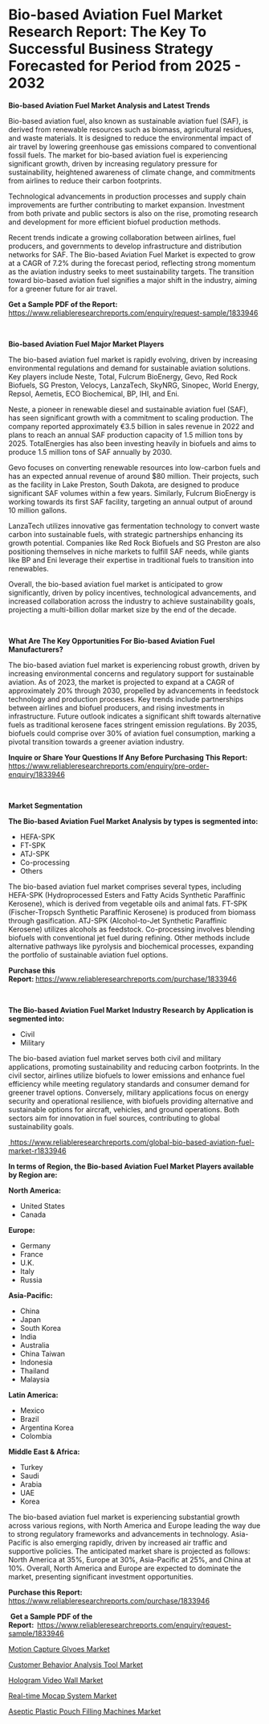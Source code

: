<p><h1>Bio-based Aviation Fuel Market Research Report: The Key To Successful Business Strategy Forecasted for Period from 2025 - 2032</h1></p><p><strong>Bio-based Aviation Fuel Market Analysis and Latest Trends</strong></p>
<p><p>Bio-based aviation fuel, also known as sustainable aviation fuel (SAF), is derived from renewable resources such as biomass, agricultural residues, and waste materials. It is designed to reduce the environmental impact of air travel by lowering greenhouse gas emissions compared to conventional fossil fuels. The market for bio-based aviation fuel is experiencing significant growth, driven by increasing regulatory pressure for sustainability, heightened awareness of climate change, and commitments from airlines to reduce their carbon footprints. </p><p>Technological advancements in production processes and supply chain improvements are further contributing to market expansion. Investment from both private and public sectors is also on the rise, promoting research and development for more efficient biofuel production methods. </p><p>Recent trends indicate a growing collaboration between airlines, fuel producers, and governments to develop infrastructure and distribution networks for SAF. The Bio-based Aviation Fuel Market is expected to grow at a CAGR of 7.2% during the forecast period, reflecting strong momentum as the aviation industry seeks to meet sustainability targets. The transition toward bio-based aviation fuel signifies a major shift in the industry, aiming for a greener future for air travel.</p></p>
<p><strong>Get a Sample PDF of the Report:&nbsp;</strong> <a href="https://www.reliableresearchreports.com/enquiry/request-sample/1833946?utm_campaign=114&utm_medium=2&utm_source=Github&utm_content=ia&utm_term=26032025&utm_id=bio-based-aviation-fuel">https://www.reliableresearchreports.com/enquiry/request-sample/1833946</a></p>
<p>&nbsp;</p>
<p><strong>Bio-based Aviation Fuel Major Market Players</strong></p>
<p><p>The bio-based aviation fuel market is rapidly evolving, driven by increasing environmental regulations and demand for sustainable aviation solutions. Key players include Neste, Total, Fulcrum BioEnergy, Gevo, Red Rock Biofuels, SG Preston, Velocys, LanzaTech, SkyNRG, Sinopec, World Energy, Repsol, Aemetis, ECO Biochemical, BP, IHI, and Eni.</p><p>Neste, a pioneer in renewable diesel and sustainable aviation fuel (SAF), has seen significant growth with a commitment to scaling production. The company reported approximately €3.5 billion in sales revenue in 2022 and plans to reach an annual SAF production capacity of 1.5 million tons by 2025. TotalEnergies has also been investing heavily in biofuels and aims to produce 1.5 million tons of SAF annually by 2030.</p><p>Gevo focuses on converting renewable resources into low-carbon fuels and has an expected annual revenue of around $80 million. Their projects, such as the facility in Lake Preston, South Dakota, are designed to produce significant SAF volumes within a few years. Similarly, Fulcrum BioEnergy is working towards its first SAF facility, targeting an annual output of around 10 million gallons.</p><p>LanzaTech utilizes innovative gas fermentation technology to convert waste carbon into sustainable fuels, with strategic partnerships enhancing its growth potential. Companies like Red Rock Biofuels and SG Preston are also positioning themselves in niche markets to fulfill SAF needs, while giants like BP and Eni leverage their expertise in traditional fuels to transition into renewables.</p><p>Overall, the bio-based aviation fuel market is anticipated to grow significantly, driven by policy incentives, technological advancements, and increased collaboration across the industry to achieve sustainability goals, projecting a multi-billion dollar market size by the end of the decade.</p></p>
<p>&nbsp;</p>
<p><strong>What Are The Key Opportunities For Bio-based Aviation Fuel Manufacturers?</strong></p>
<p><p>The bio-based aviation fuel market is experiencing robust growth, driven by increasing environmental concerns and regulatory support for sustainable aviation. As of 2023, the market is projected to expand at a CAGR of approximately 20% through 2030, propelled by advancements in feedstock technology and production processes. Key trends include partnerships between airlines and biofuel producers, and rising investments in infrastructure. Future outlook indicates a significant shift towards alternative fuels as traditional kerosene faces stringent emission regulations. By 2035, biofuels could comprise over 30% of aviation fuel consumption, marking a pivotal transition towards a greener aviation industry.</p></p>
<p><strong>Inquire or Share Your Questions If Any Before Purchasing This Report:</strong> <a href="https://www.reliableresearchreports.com/enquiry/pre-order-enquiry/1833946?utm_campaign=114&utm_medium=2&utm_source=Github&utm_content=ia&utm_term=26032025&utm_id=bio-based-aviation-fuel">https://www.reliableresearchreports.com/enquiry/pre-order-enquiry/1833946</a></p>
<p>&nbsp;</p>
<p><strong>Market Segmentation</strong></p>
<p><strong>The Bio-based Aviation Fuel Market Analysis by types is segmented into:</strong></p>
<p><ul><li>HEFA-SPK</li><li>FT-SPK</li><li>ATJ-SPK</li><li>Co-processing</li><li>Others</li></ul></p>
<p><p>The bio-based aviation fuel market comprises several types, including HEFA-SPK (Hydroprocessed Esters and Fatty Acids Synthetic Paraffinic Kerosene), which is derived from vegetable oils and animal fats. FT-SPK (Fischer-Tropsch Synthetic Paraffinic Kerosene) is produced from biomass through gasification. ATJ-SPK (Alcohol-to-Jet Synthetic Paraffinic Kerosene) utilizes alcohols as feedstock. Co-processing involves blending biofuels with conventional jet fuel during refining. Other methods include alternative pathways like pyrolysis and biochemical processes, expanding the portfolio of sustainable aviation fuel options.</p></p>
<p><strong>Purchase this Report:&nbsp;</strong><a href="https://www.reliableresearchreports.com/purchase/1833946?utm_campaign=114&utm_medium=2&utm_source=Github&utm_content=ia&utm_term=26032025&utm_id=bio-based-aviation-fuel">https://www.reliableresearchreports.com/purchase/1833946</a></p>
<p>&nbsp;</p>
<p><strong>The Bio-based Aviation Fuel Market Industry Research by Application is segmented into:</strong></p>
<p><ul><li>Civil</li><li>Military</li></ul></p>
<p><p>The bio-based aviation fuel market serves both civil and military applications, promoting sustainability and reducing carbon footprints. In the civil sector, airlines utilize biofuels to lower emissions and enhance fuel efficiency while meeting regulatory standards and consumer demand for greener travel options. Conversely, military applications focus on energy security and operational resilience, with biofuels providing alternative and sustainable options for aircraft, vehicles, and ground operations. Both sectors aim for innovation in fuel sources, contributing to global sustainability goals.</p></p>
<p><a href="https://www.reliableresearchreports.com/global-bio-based-aviation-fuel-market-r1833946?utm_campaign=114&utm_medium=2&utm_source=Github&utm_content=ia&utm_term=26032025&utm_id=bio-based-aviation-fuel">&nbsp;https://www.reliableresearchreports.com/global-bio-based-aviation-fuel-market-r1833946</a></p>
<p><strong>In terms of Region, the Bio-based Aviation Fuel Market Players available by Region are:</strong></p>
<p>
    <p> <strong> North America: </strong>
        <ul>
            <li>United States</li>
            <li>Canada</li>
        </ul>
        </p> 
    <p> <strong> Europe: </strong>
        <ul>
            <li>Germany</li>
            <li>France</li>
            <li>U.K.</li>
            <li>Italy</li>
            <li>Russia</li>
        </ul>
        </p> 
    <p> <strong> Asia-Pacific: </strong>
        <ul>
            <li>China</li>
            <li>Japan</li>
            <li>South Korea</li>
            <li>India</li>
            <li>Australia</li>
            <li>China Taiwan</li>
            <li>Indonesia</li>
            <li>Thailand</li>
            <li>Malaysia</li>
        </ul>
        </p> 
    <p> <strong> Latin America: </strong>
        <ul>
            <li>Mexico</li>
            <li>Brazil</li>
            <li>Argentina Korea</li>
            <li>Colombia</li>
        </ul>
        </p> 
    <p> <strong> Middle East & Africa: </strong>
        <ul>
            <li>Turkey</li>
            <li>Saudi</li>
            <li>Arabia</li>
            <li>UAE</li>
            <li>Korea</li>
        </ul>
    </p>
    </p>
<p><p>The bio-based aviation fuel market is experiencing substantial growth across various regions, with North America and Europe leading the way due to strong regulatory frameworks and advancements in technology. Asia-Pacific is also emerging rapidly, driven by increased air traffic and supportive policies. The anticipated market share is projected as follows: North America at 35%, Europe at 30%, Asia-Pacific at 25%, and China at 10%. Overall, North America and Europe are expected to dominate the market, presenting significant investment opportunities.</p></p>
<p><strong>Purchase this Report: </strong><a href="https://www.reliableresearchreports.com/purchase/1833946?utm_campaign=114&utm_medium=2&utm_source=Github&utm_content=ia&utm_term=26032025&utm_id=bio-based-aviation-fuel">https://www.reliableresearchreports.com/purchase/1833946</a></p>
<p>&nbsp;<strong>Get a Sample PDF of the Report:&nbsp;&nbsp;</strong><a href="https://www.reliableresearchreports.com/enquiry/request-sample/1833946?utm_campaign=114&utm_medium=2&utm_source=Github&utm_content=ia&utm_term=26032025&utm_id=bio-based-aviation-fuel">https://www.reliableresearchreports.com/enquiry/request-sample/1833946</a></p>
<p><strong></strong></p>
<p><p><a href="https://github.com/trossdushi7u/Market-Research-Report-List-1/blob/main/motion-capture-glvoes-market.md?utm_campaign=114&utm_medium=2&utm_source=Github&utm_content=ia&utm_term=26032025&utm_id=bio-based-aviation-fuel">Motion Capture Glvoes Market</a></p><p><a href="https://github.com/abuegalawixo/Market-Research-Report-List-1/blob/main/customer-behavior-analysis-tool-market.md?utm_campaign=114&utm_medium=2&utm_source=Github&utm_content=ia&utm_term=26032025&utm_id=bio-based-aviation-fuel">Customer Behavior Analysis Tool Market</a></p><p><a href="https://github.com/godutetraeva/Market-Research-Report-List-1/blob/main/hologram-video-wall-market.md?utm_campaign=114&utm_medium=2&utm_source=Github&utm_content=ia&utm_term=26032025&utm_id=bio-based-aviation-fuel">Hologram Video Wall Market</a></p><p><a href="https://github.com/kirstejuvet/Market-Research-Report-List-1/blob/main/real-time-mocap-system-market.md?utm_campaign=114&utm_medium=2&utm_source=Github&utm_content=ia&utm_term=26032025&utm_id=bio-based-aviation-fuel">Real-time Mocap System Market</a></p><p><a href="https://github.com/jhoonatsev/Market-Research-Report-List-1/blob/main/aseptic-plastic-pouch-filling-machines-market.md?utm_campaign=114&utm_medium=2&utm_source=Github&utm_content=ia&utm_term=26032025&utm_id=bio-based-aviation-fuel">Aseptic Plastic Pouch Filling Machines Market</a></p></p>
